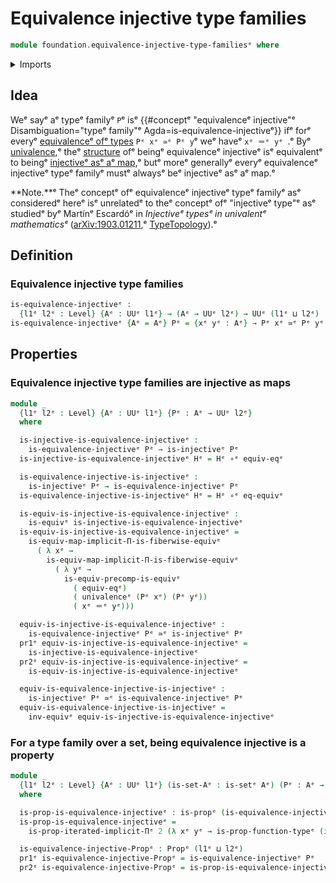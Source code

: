 # Equivalence injective type families

```agda
module foundation.equivalence-injective-type-familiesᵉ where
```

<details><summary>Imports</summary>

```agda
open import foundation.dependent-pair-typesᵉ
open import foundation.functoriality-dependent-function-typesᵉ
open import foundation.iterated-dependent-product-typesᵉ
open import foundation.univalenceᵉ
open import foundation.universal-property-equivalencesᵉ
open import foundation.universe-levelsᵉ

open import foundation-core.equivalencesᵉ
open import foundation-core.function-typesᵉ
open import foundation-core.identity-typesᵉ
open import foundation-core.injective-mapsᵉ
open import foundation-core.propositionsᵉ
open import foundation-core.setsᵉ
```

</details>

## Idea

Weᵉ sayᵉ aᵉ typeᵉ familyᵉ `P`ᵉ isᵉ
{{#conceptᵉ "equivalenceᵉ injective"ᵉ Disambiguation="typeᵉ family"ᵉ Agda=is-equivalence-injectiveᵉ}}
ifᵉ forᵉ everyᵉ [equivalenceᵉ ofᵉ types](foundation-core.equivalences.mdᵉ) `Pᵉ xᵉ ≃ᵉ Pᵉ y`ᵉ
weᵉ haveᵉ `xᵉ ＝ᵉ yᵉ `.ᵉ Byᵉ [univalence](foundation-core.univalence.md),ᵉ theᵉ
[structure](foundation.structure.mdᵉ) ofᵉ beingᵉ equivalenceᵉ injectiveᵉ isᵉ
equivalentᵉ to beingᵉ [injectiveᵉ asᵉ aᵉ map](foundation-core.injective-maps.md),ᵉ butᵉ
moreᵉ generallyᵉ everyᵉ equivalenceᵉ injectiveᵉ typeᵉ familyᵉ mustᵉ alwaysᵉ beᵉ injectiveᵉ
asᵉ aᵉ map.ᵉ

**Note.**ᵉ Theᵉ conceptᵉ ofᵉ equivalenceᵉ injectiveᵉ typeᵉ familyᵉ asᵉ consideredᵉ hereᵉ isᵉ
unrelatedᵉ to theᵉ conceptᵉ ofᵉ "injectiveᵉ type"ᵉ asᵉ studiedᵉ byᵉ Martínᵉ Escardóᵉ in
_Injectiveᵉ typesᵉ in univalentᵉ mathematicsᵉ_
([arXiv:1903.01211](https://arxiv.org/abs/1903.01211),ᵉ
[TypeTopology](https://www.cs.bham.ac.uk/~mhe/TypeTopology/InjectiveTypes.index.html)).ᵉ

## Definition

### Equivalence injective type families

```agda
is-equivalence-injectiveᵉ :
  {l1ᵉ l2ᵉ : Level} {Aᵉ : UUᵉ l1ᵉ} → (Aᵉ → UUᵉ l2ᵉ) → UUᵉ (l1ᵉ ⊔ l2ᵉ)
is-equivalence-injectiveᵉ {Aᵉ = Aᵉ} Pᵉ = {xᵉ yᵉ : Aᵉ} → Pᵉ xᵉ ≃ᵉ Pᵉ yᵉ → xᵉ ＝ᵉ yᵉ
```

## Properties

### Equivalence injective type families are injective as maps

```agda
module _
  {l1ᵉ l2ᵉ : Level} {Aᵉ : UUᵉ l1ᵉ} {Pᵉ : Aᵉ → UUᵉ l2ᵉ}
  where

  is-injective-is-equivalence-injectiveᵉ :
    is-equivalence-injectiveᵉ Pᵉ → is-injectiveᵉ Pᵉ
  is-injective-is-equivalence-injectiveᵉ Hᵉ = Hᵉ ∘ᵉ equiv-eqᵉ

  is-equivalence-injective-is-injectiveᵉ :
    is-injectiveᵉ Pᵉ → is-equivalence-injectiveᵉ Pᵉ
  is-equivalence-injective-is-injectiveᵉ Hᵉ = Hᵉ ∘ᵉ eq-equivᵉ

  is-equiv-is-injective-is-equivalence-injectiveᵉ :
    is-equivᵉ is-injective-is-equivalence-injectiveᵉ
  is-equiv-is-injective-is-equivalence-injectiveᵉ =
    is-equiv-map-implicit-Π-is-fiberwise-equivᵉ
      ( λ xᵉ →
        is-equiv-map-implicit-Π-is-fiberwise-equivᵉ
          ( λ yᵉ →
            is-equiv-precomp-is-equivᵉ
              ( equiv-eqᵉ)
              ( univalenceᵉ (Pᵉ xᵉ) (Pᵉ yᵉ))
              ( xᵉ ＝ᵉ yᵉ)))

  equiv-is-injective-is-equivalence-injectiveᵉ :
    is-equivalence-injectiveᵉ Pᵉ ≃ᵉ is-injectiveᵉ Pᵉ
  pr1ᵉ equiv-is-injective-is-equivalence-injectiveᵉ =
    is-injective-is-equivalence-injectiveᵉ
  pr2ᵉ equiv-is-injective-is-equivalence-injectiveᵉ =
    is-equiv-is-injective-is-equivalence-injectiveᵉ

  equiv-is-equivalence-injective-is-injectiveᵉ :
    is-injectiveᵉ Pᵉ ≃ᵉ is-equivalence-injectiveᵉ Pᵉ
  equiv-is-equivalence-injective-is-injectiveᵉ =
    inv-equivᵉ equiv-is-injective-is-equivalence-injectiveᵉ
```

### For a type family over a set, being equivalence injective is a property

```agda
module _
  {l1ᵉ l2ᵉ : Level} {Aᵉ : UUᵉ l1ᵉ} (is-set-Aᵉ : is-setᵉ Aᵉ) (Pᵉ : Aᵉ → UUᵉ l2ᵉ)
  where

  is-prop-is-equivalence-injectiveᵉ : is-propᵉ (is-equivalence-injectiveᵉ Pᵉ)
  is-prop-is-equivalence-injectiveᵉ =
    is-prop-iterated-implicit-Πᵉ 2 (λ xᵉ yᵉ → is-prop-function-typeᵉ (is-set-Aᵉ xᵉ yᵉ))

  is-equivalence-injective-Propᵉ : Propᵉ (l1ᵉ ⊔ l2ᵉ)
  pr1ᵉ is-equivalence-injective-Propᵉ = is-equivalence-injectiveᵉ Pᵉ
  pr2ᵉ is-equivalence-injective-Propᵉ = is-prop-is-equivalence-injectiveᵉ
```